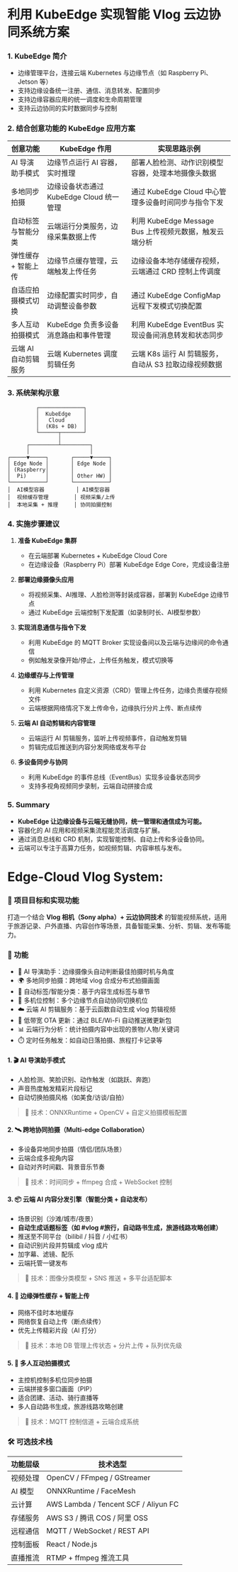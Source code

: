 # 利用 KubeEdge 实现智能 Vlog 云边协同系统方案

### 1. KubeEdge 简介

- 边缘管理平台，连接云端 Kubernetes 与边缘节点（如 Raspberry Pi、Jetson 等）
- 支持边缘设备统一注册、通信、消息转发、配置同步
- 支持边缘容器应用的统一调度和生命周期管理
- 支持云边协同的实时数据同步与控制


### 2. 结合创意功能的 KubeEdge 应用方案

| 创意功能                | KubeEdge 作用                        | 实现思路示例                             |
|-------------------------|-----------------------------------|----------------------------------------|
| AI 导演助手模式          | 边缘节点运行 AI 容器，实时推理      | 部署人脸检测、动作识别模型容器，处理本地摄像头数据 |
| 多地同步拍摄             | 边缘设备状态通过 KubeEdge Cloud 统一管理 | 通过 KubeEdge Cloud 中心管理多设备时间同步与指令下发 |
| 自动标签与智能分类        | 云端运行分类服务，边缘采集数据上传    | 利用 KubeEdge Message Bus 上传视频元数据，触发云端分析 |
| 弹性缓存 + 智能上传       | 边缘节点缓存管理，云端触发上传任务    | 边缘设备本地存储缓存视频，云端通过 CRD 控制上传调度 |
| 自适应拍摄模式切换       | 边缘配置实时同步，自动调整设备参数    | 通过 KubeEdge ConfigMap 远程下发模式切换配置           |
| 多人互动拍摄模式         | KubeEdge 负责多设备消息路由和事件管理 | 利用 KubeEdge EventBus 实现设备间消息转发和状态同步     |
| 云端 AI 自动剪辑服务     | 云端 Kubernetes 调度剪辑任务         | 云端 K8s 运行 AI 剪辑服务，自动从 S3 拉取边缘视频数据  |


### 3. 系统架构示意

             ┌──────────────┐
             │  KubeEdge    │
             │   Cloud      │
             │  (K8s + DB)  │
             └──────┬───────┘
                    │
          ┌─────────┴─────────┐
          │                   │
    ┌─────▼─────┐       ┌─────▼─────┐
    │ Edge Node │       │ Edge Node │
    │ (Raspberry│       │           │
    │  Pi)      │       │ Other HW) │
    └───────────┘       └───────────┘
    │  AI模型容器          │ AI模型容器
    │  视频缓存管理        │ 视频采集/上传
    │  本地采集 + 推理     │ 协同拍摄控制


### 4. 实施步骤建议

1. **准备 KubeEdge 集群**

   - 在云端部署 Kubernetes + KubeEdge Cloud Core
   - 在边缘设备（Raspberry Pi）部署 KubeEdge Edge Core，完成设备注册

2. **部署边缘摄像头应用**

   - 将视频采集、AI推理、人脸检测等封装成容器，部署到 KubeEdge 边缘节点
   - 通过 KubeEdge 云端控制下发配置（如录制时长、AI模型参数）

3. **实现消息通信与指令下发**

   - 利用 KubeEdge 的 MQTT Broker 实现设备间以及云端与边缘间的命令通信
   - 例如触发录像开始/停止，上传任务触发，模式切换等

4. **边缘缓存与上传管理**

   - 利用 Kubernetes 自定义资源（CRD）管理上传任务，边缘负责缓存视频文件
   - 云端根据网络情况下发上传命令，边缘执行分片上传、断点续传

5. **云端 AI 自动剪辑和内容管理**

   - 云端运行 AI 剪辑服务，监听上传视频事件，自动触发剪辑
   - 剪辑完成后推送到内容分发网络或发布平台

6. **多设备同步与协同**

   - 利用 KubeEdge 的事件总线（EventBus）实现多设备状态同步
   - 支持多视角视频同步录制，云端自动拼接合成

### 5. Summary

- **KubeEdge 让边缘设备与云端无缝协同，统一管理和通信成为可能。**
- 容器化的 AI 应用和视频采集流程能灵活调度与扩展。
- 通过消息总线和 CRD 机制，实现智能控制、自动上传和多设备协同。
- 云端可以专注于高算力任务，如视频剪辑、内容审核与发布。

# Edge-Cloud Vlog System: 

### 🧭 项目目标和实现功能

打造一个结合 **Vlog 相机（Sony alpha）+ 云边协同技术** 的智能视频系统，适用于旅游记录、户外直播、内容创作等场景，具备智能采集、分析、剪辑、发布等能力。

### 🎨 功能
- 🤖 AI 导演助手：边缘摄像头自动判断最佳拍摄时机与角度
- 🌍 多地同步拍摄：跨地域 vlog 合成分布式拍摄画面
- 🧠 自动标签/智能分类：基于内容生成标签与章节
- 🎥 多机位控制：多个边缘节点自动协同切换机位
- ☁️ 云端 AI 剪辑服务：基于云函数自动生成 vlog 剪辑视频
- 📱 低带宽 OTA 更新：通过 BLE/Wi-Fi 自动推送微更新包
- 📊 云端行为分析：统计拍摄内容中出现的景物/人物/关键词
- ⏱️ 定时任务触发：如自动日落拍摄、旅程打卡记录等

#### 1. 🎬 AI 导演助手模式

- 人脸检测、笑脸识别、动作触发（如跳跃、奔跑）
- 声音热度触发精彩片段标记
- 自动切换拍摄风格（如美食/访谈/自拍）
> 📌 技术：ONNXRuntime + OpenCV + 自定义拍摄模板配置

#### 2. 🛰️ 跨地协同拍摄（Multi-edge Collaboration）

- 多设备异地同步拍摄（情侣/团队场景）
- 云端合成多视角内容
- 自动对齐时间戳、背景音乐节奏
> 📌 技术：时间同步 + ffmpeg 合成 + WebSocket 控制

#### 3. 📦 云端 AI 内容分发引擎（智能分类 + 自动发布）

- 场景识别（沙滩/城市/夜景）
- **自动生成话题标签（如 #vlog #旅行，自动路书生成，旅游线路攻略创建）**
- 推送至不同平台（bilibil / 抖音 / 小红书）
- 自动识别片段并剪辑成 vlog 成片
- 加字幕、滤镜、配乐
- 云端托管一键发布
> 📌 技术：图像分类模型 + SNS 推送 + 多平台适配脚本

#### 4. 🔀 边缘弹性缓存 + 智能上传

- 网络不佳时本地缓存
- 网络恢复自动上传（断点续传）
- 优先上传精彩片段（AI 打分）
> 📌 技术：本地 DB 管理上传状态 + 分片上传 + 队列优先级

#### 5. 🤝 多人互动拍摄模式

- 主控机控制多机位同步拍摄
- 云端拼接多窗口画面（PIP）
- 适合团建、活动、骑行直播等
- 多人自动路书生成，旅游线路攻略创建
> 📌 技术：MQTT 控制信道 + 云端合成系统

### 🛠️ 可选技术栈

| 功能层级 | 技术选型 |
|----------|----------|
| 视频处理 | OpenCV / FFmpeg / GStreamer |
| AI 模型 | ONNXRuntime / FaceMesh |
| 云计算 | AWS Lambda / Tencent SCF / Aliyun FC |
| 存储服务 | AWS S3 / 腾讯 COS / 阿里 OSS |
| 远程通信 | MQTT / WebSocket / REST API |
| 控制面板 | React / Node.js |
| 直播推流 | RTMP + ffmpeg 推流工具 |
